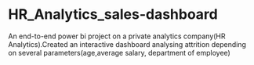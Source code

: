 # HR_Analytics_sales-dashboard
An end-to-end power bi project on a private analytics company(HR Analytics).Created an interactive dashboard analysing attrition depending on several parameters(age,average salary, department of employee)

